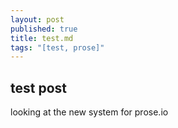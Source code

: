 ```yaml
---
layout: post
published: true
title: test.md
tags: "[test, prose]"
---
```


## test post

looking at the new system for prose.io
